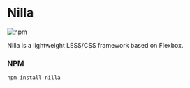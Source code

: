 # Nilla

[![npm](https://img.shields.io/npm/v/nilla.svg)](https://www.npmjs.com/package/nilla)

Nilla is a lightweight LESS/CSS framework based on Flexbox.

### NPM

```
npm install nilla
```
